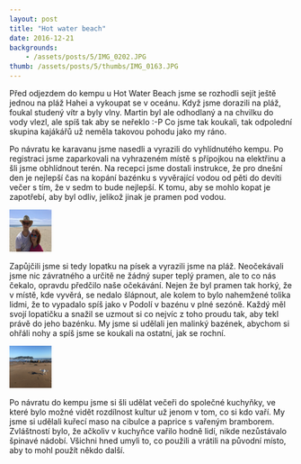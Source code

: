 ```yaml
---
layout: post
title: "Hot water beach"
date: 2016-12-21
backgrounds:
    - /assets/posts/5/IMG_0202.JPG
thumb: /assets/posts/5/thumbs/IMG_0163.JPG
---
```


Před odjezdem do kempu u Hot Water Beach jsme se rozhodli sejít ještě jednou na pláž Hahei a vykoupat se v oceánu. Když jsme dorazili na pláž, foukal studený vítr a byly vlny. Martin byl ale odhodlaný a na chvilku do vody vlezl, ale spíš tak aby se neřeklo :-P Co jsme tak koukali, tak odpolední skupina kajákářů už neměla takovou pohodu jako my ráno.

Po návratu ke karavanu jsme nasedli a vyrazili do vyhlídnutého kempu. Po registraci jsme zaparkovali na vyhrazeném místě s přípojkou na elektřinu a šli jsme obhlídnout terén. Na recepci jsme dostali instrukce, že pro dnešní den je nejlepší čas na kopání bazénku s vyvěrající vodou od pěti do devíti večer s tím, že v sedm to bude nejlepší. K tomu, aby se mohlo kopat je zapotřebí, aby byl odliv, jelikož jinak je pramen pod vodou.

<a href="/assets/posts/5/IMG_0197.JPG" title="The Cleaner">
	<img src="/assets/posts/5/thumbs/IMG_0197.JPG" width="75" height="75">
</a>

Zapůjčili jsme si tedy lopatku na písek a vyrazili jsme na pláž. Neočekávali jsme nic závratného a určitě ne žádný super teplý pramen, ale to co nás čekalo, opravdu předčilo naše očekávání. Nejen že byl pramen tak horký, že v místě, kde vyvěrá, se nedalo šlápnout, ale kolem to bylo nahemžené tolika lidmi, že to vypadalo spíš jako v Podolí v bazénu v plné sezóně. Každý měl svojí lopatičku a snažil se uzmout si co nejvíc z toho proudu tak, aby tekl právě do jeho bazénku. My jsme si udělali jen malinký bazének, abychom si ohřáli nohy a spíš jsme se koukali na ostatní, jak se rochní.

<a href="/assets/posts/5/IMG_1545.JPG" title="The Cleaner">
	<img src="/assets/posts/5/thumbs/IMG_1545.JPG" width="75" height="75">
</a>

Po návratu do kempu jsme si šli udělat večeři do společné kuchyňky, ve které bylo možné vidět rozdílnost kultur už jenom v tom, co si kdo vaří. My jsme si udělali kuřecí maso na cibulce a paprice s vařeným bramborem. Zvláštností bylo, že ačkoliv v kuchyňce vařilo hodně lidí, nikde nezůstávalo špinavé nádobí. Všichni hned umyli to, co použili a vrátili na původní místo, aby to mohl použít někdo další.

